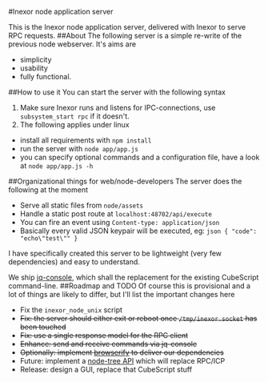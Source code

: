 #Inexor node application server

This is the Inexor node application server, delivered with Inexor to serve RPC requests.
##About
The following server is a simple re-write of the previous node webserver. It's aims are
 - simplicity
 - usability
 - fully functional.

##How to use it
You can start the server with the following syntax
 1. Make sure Inexor runs and listens for IPC-connections, use `subsystem_start rpc` if it doesn't.
 2. The following applies under linux
  - install all requirements with `npm install`
  - run the server with `node app/app.js`
  - you can specify optional commands and a configuration file, have a look at `node app/app.js -h`

##Organizational things for web/node-developers
The server does the following at the moment

 - Serve all static files from `node/assets`
 - Handle a static post route at `localhost:48702/api/execute`
  - You can fire an event using `Content-type: application/json`
  - Basically every valid JSON keypair will be executed, eg: `json { "code": "echo\"test\"" }`

I have specifically created this server to be lightweight (very few dependencies) and easy to understand.

We ship [jq-console](https://github.com/replit/jq-console), which shall the replacement for the existing CubeScript command-line.
##Roadmap and TODO
Of course this is provisional and a lot of things are likely to differ, but I'll list the important changes here
  - Fix the `inexor_node_unix` script
  - ~~Fix: the server should either exit or reboot once `/tmp/inexor.socket` has been touched~~
  - ~~Fix: use a single response model for the RPC client~~
  - ~~Enhance: send and receive commands via jq-console~~
  - ~~Optionally: implement [browserify](http://browserify.org/) to deliver our dependencies~~
  - Future: implement a [node-tree API](https://github.com/inexor-game/code/wiki/Inexor-Tree-API#nodejs-implenentation) which will replace RPC/ICP
  - Release: design a GUI, replace that CubeScript stuff

